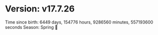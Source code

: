 # Version: v17.7.26
Time since birth: 6449 days, 154776 hours, 9286560 minutes, 557193600 seconds
Season: Spring 🌸
